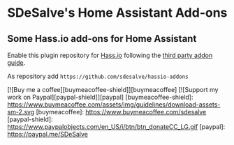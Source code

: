 # SDeSalve's Home Assistant Add-ons

## Some Hass.io add-ons for Home Assistant


Enable this plugin repository for [Hass.io](https://home-assistant.io/hassio/) following the [third party addon guide](https://home-assistant.io/hassio/installing_third_party_addons/). 

As repository add `https://github.com/sdesalve/hassio-addons`


[![Buy me a coffee][buymeacoffee-shield]][buymeacoffee] [![Support my work on Paypal][paypal-shield]][paypal]
[buymeacoffee-shield]: https://www.buymeacoffee.com/assets/img/guidelines/download-assets-sm-2.svg
[buymeacoffee]: https://www.buymeacoffee.com/sdesalve
[paypal-shield]: https://www.paypalobjects.com/en_US/i/btn/btn_donateCC_LG.gif
[paypal]: https://paypal.me/SDeSalve
